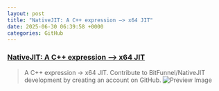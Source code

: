 ```yaml
---
layout: post
title: "NativeJIT: A C++ expression –> x64 JIT"
date: 2025-06-30 06:39:58 +0000
categories: GitHub
---
```


### [NativeJIT: A C++ expression –> x64 JIT](https://github.com/BitFunnel/NativeJIT)

> A C++ expression -> x64 JIT. Contribute to BitFunnel/NativeJIT development by creating an account on GitHub.
![Preview Image](https://opengraph.githubassets.com/b8c03728802dbbe204abc845cf9c35e67e65ad7cef3adfcd7b2258169f034b0f/BitFunnel/NativeJIT)

